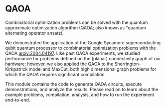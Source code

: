 # QAOA

Combinatorial optimization problems can be solved with the quantum approximate 
optimization algorithm (QAOA; also known as "quantum alternating operator ansatz).

We demonstrated the application of the Google Sycamore superconducting qubit 
quantum processor to combinatorial optimization problems with the QAOA
[arxiv:2004.04197](https://arxiv.org/abs/2004.04197).
Like past QAOA experiments, we studied performance for problems defined on the 
(planar) connectivity graph of our hardware; however, we also applied the QAOA 
to the Sherrington-Kirkpatrick model and MaxCut, both high dimensional graph 
problems for which the QAOA requires significant compilation.

This module contains the code to generate QAOA circuits, execute demonstrations, 
and analyze the results. Please read on to learn about the example problems,
compilation, analysis, and how to run the experiment end-to-end.